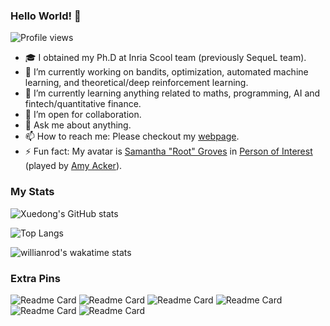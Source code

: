 ### Hello World! 👋
![Profile views](https://gpvc.arturio.dev/xuedong)

<!--
**xuedong/xuedong** is a ✨ _special_ ✨ repository because its `README.md` (this file) appears on your GitHub profile.
-->

- 🎓 I obtained my Ph.D at Inria Scool team (previously SequeL team).
- 🔭 I’m currently working on bandits, optimization, automated machine learning, and theoretical/deep reinforcement learning.
- 🌱 I’m currently learning anything related to maths, programming, AI and fintech/quantitative finance.
- 👯 I’m open for collaboration.
- 💬 Ask me about anything.
- 📫 How to reach me: Please checkout my [webpage](https://xuedong.github.io).
- ⚡ Fun fact: My avatar is [Samantha "Root" Groves](https://personofinterest.fandom.com/wiki/Root) in [Person of Interest](https://en.wikipedia.org/wiki/Person_of_Interest_(TV_series)) (played by [Amy Acker](https://en.wikipedia.org/wiki/Amy_Acker)).

### My Stats

![Xuedong's GitHub stats](https://github-readme-stats.vercel.app/api?username=xuedong&count_private=true&show_icons=true&theme=nord&include_all_commits=true)

![Top Langs](https://github-readme-stats.vercel.app/api/top-langs/?username=xuedong&hide=jupyter%20notebook,emacs%20lisp,html,css&layout=compact&langs_count=10)

![willianrod's wakatime stats](https://github-readme-stats.vercel.app/api/wakatime?username=xuedong&layout=compact)

### Extra Pins

![Readme Card](https://github-readme-stats.vercel.app/api/pin/?username=xuedong&repo=hacker-rank)
![Readme Card](https://github-readme-stats.vercel.app/api/pin/?username=xuedong&repo=leet-code)
![Readme Card](https://github-readme-stats.vercel.app/api/pin/?username=xuedong&repo=nowcoder)
![Readme Card](https://github-readme-stats.vercel.app/api/pin/?username=xuedong&repo=codebooks)
![Readme Card](https://github-readme-stats.vercel.app/api/pin/?username=xuedong&repo=LinBAI.jl)
![Readme Card](https://github-readme-stats.vercel.app/api/pin/?username=xuedong&repo=time-series)
